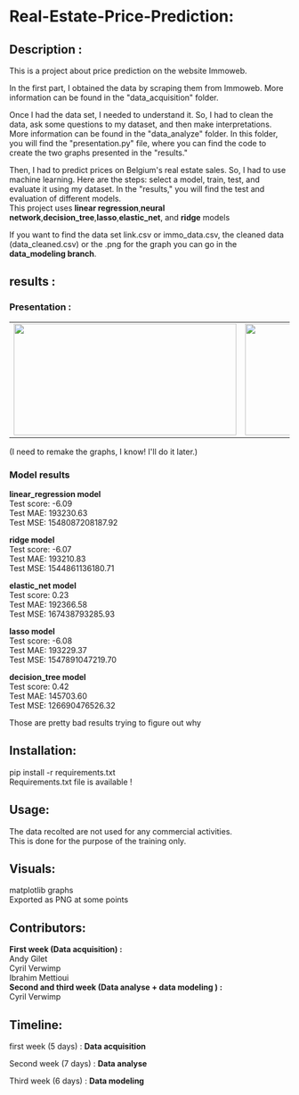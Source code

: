 # Real-Estate-Price-Prediction:

## Description : 

This is a project about price prediction on the website Immoweb.<br>

In the first part, I obtained the data by scraping them from Immoweb. More information can be found in the "data_acquisition" folder.<br>

Once I had the data set, I needed to understand it. So, I had to clean the data, ask some questions to my dataset, and then make interpretations. More information can be found in the "data_analyze" folder. In this folder, you will find the "presentation.py" file, where you can find the code to create the two graphs presented in the "results." <br>

Then, I had to predict prices on Belgium's real estate sales. So, I had to use machine learning. Here are the steps: select a model, train, test, and evaluate it using my dataset. In the "results," you will find the test and evaluation of different models.<br>
This project uses **linear regression**,**neural network**,**decision_tree**,**lasso**,**elastic_net**, and **ridge** models<br>

If you want to find the data set link.csv or immo_data.csv, the cleaned data (data_cleaned.csv) or the .png for the graph you can go in the **data_modeling branch**.
## results : 
### Presentation : 
<table>
  <tr>
    <td>
        <img src="https://github.com/chipsi44/real-estate-price-prediction-cyril/blob/data_modeling/Figure_1.png" width="400" height="200">
    </td>
    <td>
        <img src="https://github.com/chipsi44/real-estate-price-prediction-cyril/blob/data_modeling/Figure_2.png" width="400" height="200">
    </td>
  </tr>
</table>
(I need to remake the graphs, I know! I'll do it later.)

### Model results
**linear_regression model** <br>
Test score: -6.09 <br>
Test MAE: 193230.63 <br>
Test MSE: 1548087208187.92 <br>

**ridge model**<br>
Test score: -6.07 <br>
Test MAE: 193210.83 <br>
Test MSE: 1544861136180.71 <br>

**elastic_net model**<br>
Test score: 0.23   <br>
Test MAE: 192366.58 <br>
Test MSE: 167438793285.93 <br>

**lasso model**<br>
Test score: -6.08 <br>
Test MAE: 193229.37 <br>
Test MSE: 1547891047219.70 <br>

**decision_tree model**<br>
Test score: 0.42 <br>
Test MAE: 145703.60 <br>
Test MSE: 126690476526.32 <br>

Those are pretty bad results trying to figure out why
## Installation:

pip install -r requirements.txt <br>
Requirements.txt file is available !
## Usage:

The data recolted are not used for any commercial activities. <br>
This is done for the purpose of the training only.

## Visuals:

matplotlib graphs <br>
Exported as PNG at some points

## Contributors:
**First week (Data acquisition) :** <br>
Andy Gilet <br>
Cyril Verwimp <br>
Ibrahim Mettioui <br>
**Second and third week (Data analyse + data modeling ) :** <br>
Cyril Verwimp
## Timeline:
first week (5 days) : **Data acquisition** <br>

Second week (7 days) : **Data analyse** <br>

Third week (6 days) : **Data modeling** <br>
